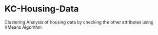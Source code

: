 # KC-Housing-Data
Clustering Analysis of housing data by checking the other attributes using KMeans Algorithm
